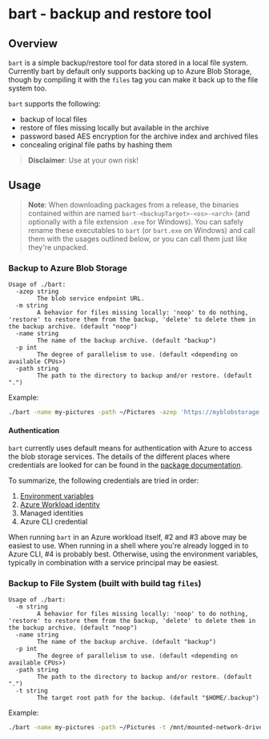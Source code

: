 # bart - backup and restore tool

## Overview

`bart` is a simple backup/restore tool for data stored in a local file system.
Currently bart by default only supports backing up to Azure Blob Storage, though
by compiling it with the `files` tag you can make it back up to the file system
too.

`bart` supports the following:

* backup of local files
* restore of files missing locally but available in the archive
* password based AES encryption for the archive index and archived files
* concealing original file paths by hashing them

> **Disclaimer**: Use at your own risk!

## Usage

> **Note**: When downloading packages from a release, the binaries contained
> within are named `bart-<backupTarget>-<os>-<arch>` (and optionally with a file
> extension `.exe` for Windows). You can safely rename these executables to
> `bart` (or `bart.exe` on Windows) and call them with the usages outlined
> below, or you can call them just like they're unpacked.

### Backup to Azure Blob Storage

```text
Usage of ./bart:
  -azep string
        The blob service endpoint URL.
  -m string
        A behavior for files missing locally: 'noop' to do nothing, 'restore' to restore them from the backup, 'delete' to delete them in the backup archive. (default "noop")
  -name string
        The name of the backup archive. (default "backup")
  -p int
        The degree of parallelism to use. (default <depending on available CPUs>)
  -path string
        The path to the directory to backup and/or restore. (default ".")
```

Example:

```bash
./bart -name my-pictures -path ~/Pictures -azep 'https://myblobstorage.blob.core.windows.net/'
```

#### Authentication

`bart` currently uses default means for authentication with Azure to access the
blob storage services. The details of the different places where credentials are
looked for can be found in the [package documentation](https://pkg.go.dev/github.com/Azure/azure-sdk-for-go/sdk/azidentity@v1.4.0).

To summarize, the following credentials are tried in order:

1. [Environment variables](https://pkg.go.dev/github.com/Azure/azure-sdk-for-go/sdk/azidentity@v1.4.0#readme-environment-variables)
2. [Azure Workload identity](https://learn.microsoft.com/en-us/azure/active-directory/workload-identities/workload-identities-overview)
3. Managed identities
4. Azure CLI credential

When running `bart` in an Azure workload itself, #2 and #3 above may be easiest
to use. When running in a shell where you're already logged in to Azure CLI, #4
is probably best. Otherwise, using the environment variables, typically in
combination with a service principal may be easiest.

### Backup to File System (built with build tag `files`)

```text
Usage of ./bart:
  -m string
        A behavior for files missing locally: 'noop' to do nothing, 'restore' to restore them from the backup, 'delete' to delete them in the backup archive. (default "noop")
  -name string
        The name of the backup archive. (default "backup")
  -p int
        The degree of parallelism to use. (default <depending on available CPUs>)
  -path string
        The path to the directory to backup and/or restore. (default ".")
  -t string
        The target root path for the backup. (default "$HOME/.backup")
```

Example:

```bash
./bart -name my-pictures -path ~/Pictures -t /mnt/mounted-network-drive/backups -m restore
```
